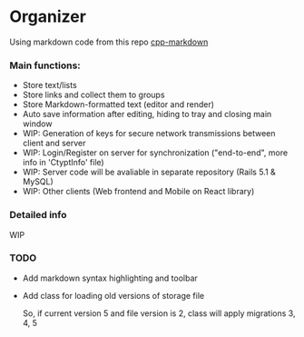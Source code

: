 # Organizer

Using markdown code from this repo 
[cpp-markdown](https://github.com/sevenjay/cpp-markdown)

### Main functions:
- Store text/lists
- Store links and collect them to groups
- Store Markdown-formatted text (editor and render)
- Auto save information after editing, hiding to tray and closing main window
- WIP: Generation of keys for secure network transmissions between client and server
- WIP: Login/Register on server for synchronization ("end-to-end", more info in 'CtyptInfo' file)
- WIP: Server code will be avaliable in separate repository (Rails 5.1 & MySQL)
- WIP: Other clients (Web frontend and Mobile on React library)

### Detailed info
WIP


### TODO 
- Add markdown syntax highlighting and toolbar
- Add class for loading old versions of storage file

  So, if current version 5 and file version is 2, class will apply migrations 3, 4, 5
  